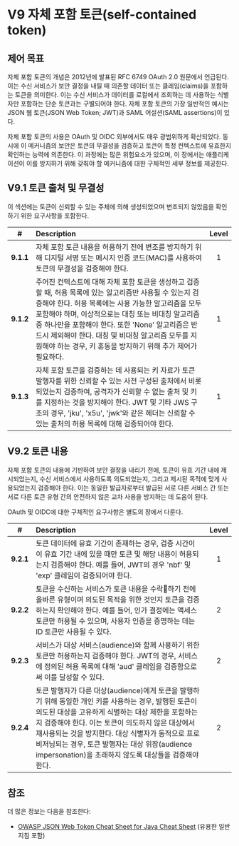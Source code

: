 # V9 자체 포함 토큰(self-contained token)

## 제어 목표

자체 포함 토큰의 개념은 2012년에 발표된 RFC 6749 OAuth 2.0 원문에서 언급된다. 이는 수신 서비스가 보안 결정을 내릴 때 의존할 데이터 또는 클레임(claims)을 포함하는 토큰을 의미한다. 이는 수신 서비스가 데이터를 로컬에서 조회하는 데 사용하는 식별자만 포함하는 단순 토큰과는 구별되어야 한다. 자체 포함 토큰의 가장 일반적인 예시는 JSON 웹 토큰(JSON Web Token; JWT)과 SAML 어설션(SAML assertions)이 있다.

자체 포함 토큰의 사용은 OAuth 및 OIDC 외부에서도 매우 광범위하게 확산되었다. 동시에 이 메커니즘의 보안은 토큰의 무결성을 검증하고 토큰이 특정 컨텍스트에 유효한지 확인하는 능력에 의존한다. 이 과정에는 많은 위험요소가 있으며, 이 장에서는 애플리케이션이 이를 방지하기 위해 갖춰야 할 메커니즘에 대한 구체적인 세부 정보를 제공한다.

## V9.1 토큰 출처 및 무결성

이 섹션에는 토큰이 신뢰할 수 있는 주체에 의해 생성되었으며 변조되지 않았음을 확인하기 위한 요구사항을 포함한다.

| # | Description | Level |
| :---: | :--- | :---: |
| **9.1.1** | 자체 포함 토큰 내용을 허용하기 전에 변조를 방지하기 위해 디지털 서명 또는 메시지 인증 코드(MAC)를 사용하여 토큰의 무결성을 검증해야 한다. | 1 |
| **9.1.2** | 주어진 컨텍스트에 대해 자체 포함 토큰을 생성하고 검증할 때, 허용 목록에 있는 알고리즘만 사용될 수 있는지 검증해야 한다. 허용 목록에는 사용 가능한 알고리즘을 모두 포함해야 하며, 이상적으로는 대칭 또는 비대칭 알고리즘 중 하나만을 포함해야 한다. 또한 'None' 알고리즘은 반드시 제외해야 한다. 대칭 및 비대칭 알고리즘 모두를 지원해야 하는 경우, 키 혼동을 방지하기 위해 추가 제어가 필요하다. | 1 |
| **9.1.3** | 자체 포함 토큰을 검증하는 데 사용되는 키 자료가 토큰 발행자를 위한 신뢰할 수 있는 사전 구성된 출처에서 비롯되었는지 검증하여, 공격자가 신뢰할 수 없는 출처 및 키를 지정하는 것을 방지해야 한다. JWT 및 기타 JWS 구조의 경우, 'jku', 'x5u', 'jwk'와 같은 헤더는 신뢰할 수 있는 출처의 허용 목록에 대해 검증되어야 한다. | 1 |

## V9.2 토큰 내용

자체 포함 토큰의 내용에 기반하여 보안 결정을 내리기 전에, 토큰이 유효 기간 내에 제시되었는지, 수신 서비스에서 사용하도록 의도되었는지, 그리고 제시된 목적에 맞게 사용되었는지 검증해야 한다. 이는 동일한 발급자로부터 발급된 서로 다른 서비스 간 또는 서로 다른 토큰 유형 간의 안전하지 않은 교차 사용을 방지하는 데 도움이 된다.

OAuth 및 OIDC에 대한 구체적인 요구사항은 별도의 장에서 다룬다.

| # | Description | Level |
| :---: | :--- | :---: |
| **9.2.1** | 토큰 데이터에 유효 기간이 존재하는 경우, 검증 시간이 이 유효 기간 내에 있을 때만 토큰 및 해당 내용이 허용되는지 검증해야 한다. 예를 들어, JWT의 경우 'nbf' 및 'exp' 클레임이 검증되어야 한다. | 1 |
| **9.2.2** | 토큰을 수신하는 서비스가 토큰 내용을 수락하기 전에 올바른 유형이며 의도된 목적을 위한 것인지 토큰을 검증하는지 확인해야 한다. 예를 들어, 인가 결정에는 액세스 토큰만 허용될 수 있으며, 사용자 인증을 증명하는 데는 ID 토큰만 사용될 수 있다. | 2 |
| **9.2.3** | 서비스가 대상 서비스(audience)와 함께 사용하기 위한 토큰만 허용하는지 검증해야 한다. JWT의 경우, 서비스에 정의된 허용 목록에 대해 'aud' 클레임을 검증함으로써 이를 달성할 수 있다. | 2 |
| **9.2.4** | 토큰 발행자가 다른 대상(audience)에게 토큰을 발행하기 위해 동일한 개인 키를 사용하는 경우, 발행된 토큰이 의도된 대상을 고유하게 식별하는 대상 제한을 포함하는지 검증해야 한다. 이는 토큰이 의도하지 않은 대상에서 재사용되는 것을 방지한다. 대상 식별자가 동적으로 프로비저닝되는 경우, 토큰 발행자는 대상 위장(audience impersonation)을 초래하지 않도록 대상들을 검증해야 한다. | 2 |

## 참조

더 많은 정보는 다음을 참조한다:

* [OWASP JSON Web Token Cheat Sheet for Java Cheat Sheet](https://cheatsheetseries.owasp.org/cheatsheets/JSON_Web_Token_for_Java_Cheat_Sheet.html) (유용한 일반 지침 포함)
